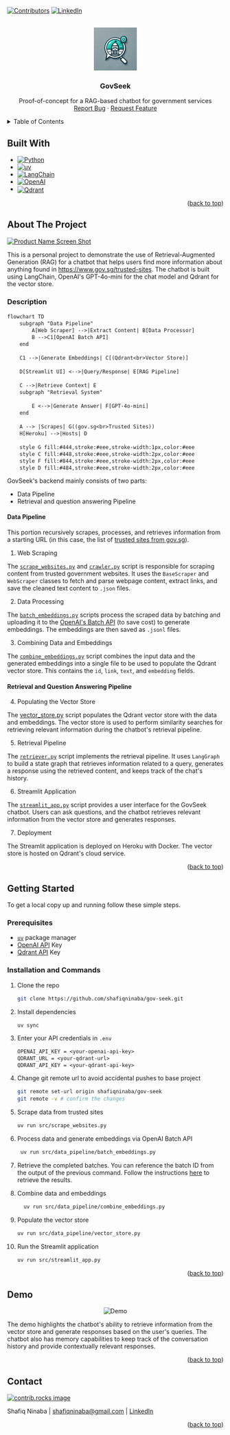<a id="readme-top"></a>
<!-- PROJECT SHIELDS -->
[![Contributors][contributors-shield]][contributors-url]
[![LinkedIn][linkedin-shield]][linkedin-url]

<!-- PROJECT LOGO -->
<br />
<div align="center">
  <a href="https://github.com/shafiqninaba/gov-seek">
    <img src="assets/images/logo.png" alt="Logo" width="100" height="100">
  </a>
<h3 align="center">GovSeek</h3>

  <p align="center">
    Proof-of-concept for a RAG-based chatbot for government services
    <br />
    <a href="https://github.com/shafiqninaba/gov-seek/issues/new?labels=bug&template=bug-report---.md">Report Bug</a>
    &middot;
    <a href="https://github.com/shafiqninaba/gov-seek/issues/new?labels=enhancement&template=feature-request---.md">Request Feature</a>
  </p>
</div>

<!-- TABLE OF CONTENTS -->
<details>
  <summary>Table of Contents</summary>
  <ol>
    <li>
    <a href="#built-with">Built With</a>
    </li>
    <li>
      <a href="#about-the-project">About The Project</a>
      <ul>
        <li><a href="#description">Description</a></li>
        <li><a href="#data-pipeline">Data Pipeline</a></li>
        <li><a href="#retrieval-and-question-answering-pipeline">Retrieval and Question Answering Pipeline</a></li>
      </ul>
    </li>
    <li>
      <a href="#getting-started">Getting Started</a>
      <ul>
        <li><a href="#prerequisites">Prerequisites</a></li>
        <li><a href="#installation-and-commands">Installation and Commands</a></li>
      </ul>
    </li>
    <li><a href="#usage">Usage</a></li>
    <li><a href="#demo">Demo</a></li>
    <li><a href="#contact">Contact</a></li>
  </ol>
</details>

## Built With

* [![Python][Python-img]][Python-url]
* [![uv][uv-img]][uv-url]
* [![LangChain][LangChain-img]][LangChain-url]
* [![OpenAI][openai-img]][openai-url]
* <a href="https://qdrant.tech/"><img src="https://raw.githubusercontent.com/qdrant/qdrant/master/docs/logo.svg" alt="Qdrant" width="80" height="24" style="vertical-align:middle"></a>


<p align="right">(<a href="#readme-top">back to top</a>)</p>

<!-- ABOUT THE PROJECT -->
## About The Project

[![Product Name Screen Shot][product-screenshot]](https://gov-seek-e2a21ca71a09.herokuapp.com/)

This is a personal project to demonstrate the use of Retrieval-Augmented Generation (RAG) for a chatbot that helps users find more information about anything found in https://www.gov.sg/trusted-sites. The chatbot is built using LangChain, OpenAI's GPT-4o-mini for the chat model and Qdrant for the vector store.

### Description

```mermaid
flowchart TD
    subgraph "Data Pipeline"
        A[Web Scraper] -->|Extract Content| B[Data Processor]
        B -->C1[OpenAI Batch API]
    end

    C1 -->|Generate Embeddings| C[(Qdrant<br>Vector Store)]

    D[Streamlit UI] <-->|Query/Response| E[RAG Pipeline]

    C -->|Retrieve Context| E
    subgraph "Retrieval System"

        E <-->|Generate Answer| F[GPT-4o-mini]
    end

    A --> |Scrapes| G((gov.sg<br>Trusted Sites))
    H[Heroku] -->|Hosts| D

    style G fill:#444,stroke:#eee,stroke-width:1px,color:#eee
    style C fill:#448,stroke:#eee,stroke-width:2px,color:#eee
    style F fill:#844,stroke:#eee,stroke-width:2px,color:#eee
    style D fill:#484,stroke:#eee,stroke-width:2px,color:#eee
```

GovSeek's backend mainly consists of two parts:
- Data Pipeline
- Retrieval and question answering Pipeline

#### Data Pipeline
This portion recursively scrapes, processes, and retrieves information from a starting URL (in this case, the list of [trusted sites from gov.sg](https://www.gov.sg/trusted-sites)).

1. Web Scraping

The [`scrape_websites.py`](src/scrape_websites.py) and [`crawler.py`](src/data_pipeline/crawler.py) script is responsible for scraping content from trusted government websites. It uses the `BaseScraper` and `WebScraper` classes to fetch and parse webpage content, extract links, and save the cleaned text content to `.json` files.

2. Data Processing

The [`batch_embeddings.py`](src/data_pipeline/batch_embeddings.py) scripts process the scraped data by batching and uploading it to the [OpenAI's Batch API](https://platform.openai.com/docs/guides/batch) (to save cost) to generate embeddings. The embeddings are then saved as `.jsonl` files.

3. Combining Data and Embeddings

The [`combine_embeddings.py`](src/data_pipeline/combine_embeddings.py) script combines the input data and the generated embeddings into a single file to be used to populate the Qdrant vector store. This contains the `id`, `link`, `text`, and `embedding` fields.

#### Retrieval and Question Answering Pipeline

4. Populating the Vector Store

The [vector_store.py](src/data_pipeline/vector_store.py) script populates the Qdrant vector store with the data and embeddings. The vector store is used to perform similarity searches for retrieving relevant information during the chatbot's retrieval pipeline.

5. Retrieval Pipeline

The [`retriever.py`](src/retrieval_pipeline/retriever.py) script implements the retrieval pipeline. It uses `LangGraph` to build a state graph that retrieves information related to a query, generates a response using the retrieved content, and keeps track of the chat's history.

6. Streamlit Application

The [`streamlit_app.py`](src/streamlit_app.py) script provides a user interface for the GovSeek chatbot. Users can ask questions, and the chatbot retrieves relevant information from the vector store and generates responses.

7. Deployment

The Streamlit application is deployed on Heroku with Docker. The vector store is hosted on Qdrant's cloud service.

<p align="right">(<a href="#readme-top">back to top</a>)</p>

<!-- GETTING STARTED -->
## Getting Started

To get a local copy up and running follow these simple steps.

### Prerequisites

- [`uv`](https://docs.astral.sh/uv/) package manager
- [OpenAI API](https://platform.openai.com/) Key
- [Qdrant API](https://qdrant.tech/) Key

### Installation and Commands

1. Clone the repo
   ```sh
   git clone https://github.com/shafiqninaba/gov-seek.git
   ```
2. Install dependencies
   ```sh
   uv sync
   ```
3. Enter your API credentials in `.env`
   ```
   OPENAI_API_KEY = <your-openai-api-key>
   QDRANT_URL = <your-qdrant-url>
   QDRANT_API_KEY = <your-qdrant-api-key>
   ```
4. Change git remote url to avoid accidental pushes to base project
   ```sh
   git remote set-url origin shafiqninaba/gov-seek
   git remote -v # confirm the changes
   ```
5. Scrape data from trusted sites
   ```sh
   uv run src/scrape_websites.py
   ```
6. Process data and generate embeddings via OpenAI Batch API
   ```sh
    uv run src/data_pipeline/batch_embeddings.py
    ```

7. Retrieve the completed batches. You can reference the batch ID from the output of the previous command. Follow the instructions [here](https://platform.openai.com/docs/guides/batch#5-retrieve-the-results) to retrieve the results.

8. Combine data and embeddings
    ```sh
      uv run src/data_pipeline/combine_embeddings.py
      ```
9. Populate the vector store
    ```sh
    uv run src/data_pipeline/vector_store.py
    ```
10. Run the Streamlit application
    ```sh
    uv run src/streamlit_app.py
    ```

<p align="right">(<a href="#readme-top">back to top</a>)</p>


<!-- DEMO -->
## Demo

<div align="center">
  <img src="assets/demo.gif" alt="Demo">
</div>

The demo highlights the chatbot's ability to retrieve information from the vector store and generate responses based on the user's queries. The chatbot also has memory capabilities to keep track of the conversation history and provide contextually relevant responses.

<p align="right">(<a href="#readme-top">back to top</a>)</p>

<!-- CONTACT -->
## Contact

<a href="https://github.com/shafiqninaba/gov-seek/graphs/contributors">
  <img src="https://contrib.rocks/image?repo=shafiqninaba/gov-seek" alt="contrib.rocks image" />
</a>

Shafiq Ninaba | shafiqninaba@gmail.com | [LinkedIn](https://linkedin.com/in/shafiq-ninaba)

<p align="right">(<a href="#readme-top">back to top</a>)</p>

<!-- MARKDOWN LINKS & IMAGES -->
<!-- https://www.markdownguide.org/basic-syntax/#reference-style-links -->
[contributors-shield]: https://img.shields.io/github/contributors/shafiqninaba/gov-seek.svg?style=for-the-badge
[contributors-url]: https://github.com/shafiqninaba/gov-seek/graphs/contributors
[forks-shield]: https://img.shields.io/github/forks/shafiqninaba/gov-seek.svg?style=for-the-badge
[forks-url]: https://github.com/shafiqninaba/gov-seek/network/members
[stars-shield]: https://img.shields.io/github/stars/shafiqninaba/gov-seek.svg?style=for-the-badge
[stars-url]: https://github.com/shafiqninaba/gov-seek/stargazers
[issues-shield]: https://img.shields.io/github/issues/shafiqninaba/gov-seek.svg?style=for-the-badge
[issues-url]: https://github.com/shafiqninaba/gov-seek/issues
[linkedin-shield]: https://img.shields.io/badge/-LinkedIn-black.svg?style=for-the-badge&logo=linkedin&colorB=555
[linkedin-url]: https://linkedin.com/in/shafiq-ninaba
[product-screenshot]: assets/images/screenshot.png
[LangChain-img]: https://img.shields.io/badge/LangChain-ffffff?logo=langchain&logoColor=green
[LangChain-url]: https://www.langchain.com/
[Python-img]: https://img.shields.io/badge/python-3670A0?style=for-the-badge&logo=python&logoColor=ffdd54
[Python-url]: https://www.python.org/
[uv-img]: https://img.shields.io/badge/uv-package%20manager-blueviolet
[uv-url]: https://docs.astral.sh/uv/
[openai-img]: https://shields.io/badge/-OpenAI-93f6ef?logo=openai
[openai-url]: https://platform.openai.com/
